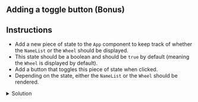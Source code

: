 ## Adding a toggle button (Bonus)

## Instructions

- Add a new piece of state to the `App` component to keep track of whether the `NameList` or the `Wheel` should be displayed.
- This state should be a boolean and should be `true` by default (meaning the `Wheel` is displayed by default).
- Add a button that toggles this piece of state when clicked.
- Depending on the state, either the `NameList` or the `Wheel` should be rendered.

<details>
<summary>Solution</summary>

```jsx
function App() {
  const [names, setNames] = useState([
    "avizinho",
    "kpoisvert",
    "kschmitt",
    "mfessard",
    "nbonnot",
    "pcailly",
    "rdelombre",
    "scourjean",
    "skempf",
    "skim",
    "sretel",
    "tmanachem",
  ]);
  const [showWheel, setShowWheel] = useState(true);

  const handleNameSelected = (name: string) => {
    setNames(names.filter((n) => n !== name));
  };

  return (
    <div>
      <button onClick={() => setShowWheel(!showWheel)}>
        {showWheel ? "Show Names" : "Show Wheel"}
      </button>
      {showWheel ? (
        <Wheel names={names} />
      ) : (
        <NameList names={names} onNameSelected={handleNameSelected} />
      )}
    </div>
  );
}
```

</details>
